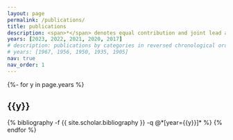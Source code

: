 ```yaml
---
layout: page
permalink: /publications/
title: publications
description: <span>*</span> denotes equal contribution and joint lead authorship.
years: [2023, 2022, 2021, 2020, 2017]
# description: publications by categories in reversed chronological order. generated by jekyll-scholar.
# years: [1967, 1956, 1950, 1935, 1905]
nav: true
nav_order: 1
---
```

<!-- _pages/publications.md -->
<div class="publications">

{%- for y in page.years %}
  <h2 class="year">{{y}}</h2>
  {% bibliography -f {{ site.scholar.bibliography }} -q @*[year={{y}}]* %}
{% endfor %}

</div>
